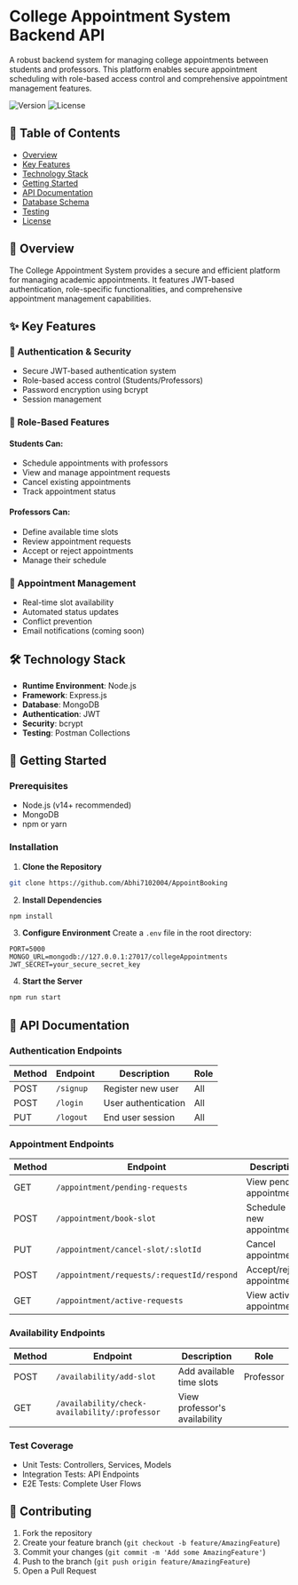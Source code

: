 # College Appointment System Backend API

A robust backend system for managing college appointments between students and professors. This platform enables secure appointment scheduling with role-based access control and comprehensive appointment management features.

![Version](https://img.shields.io/badge/version-1.0.0-blue.svg)
![License](https://img.shields.io/badge/license-MIT-green.svg)

## 📑 Table of Contents

- [Overview](#overview)
- [Key Features](#key-features)
- [Technology Stack](#technology-stack)
- [Getting Started](#getting-started)
- [API Documentation](#api-documentation)
- [Database Schema](#database-schema)
- [Testing](#testing)
- [License](#license)

## 🎯 Overview

The College Appointment System provides a secure and efficient platform for managing academic appointments. It features JWT-based authentication, role-specific functionalities, and comprehensive appointment management capabilities.

## ✨ Key Features

### 🔐 Authentication & Security
- Secure JWT-based authentication system
- Role-based access control (Students/Professors)
- Password encryption using bcrypt
- Session management

### 👥 Role-Based Features

#### Students Can:
- Schedule appointments with professors
- View and manage appointment requests
- Cancel existing appointments
- Track appointment status

#### Professors Can:
- Define available time slots
- Review appointment requests
- Accept or reject appointments
- Manage their schedule

### 📅 Appointment Management
- Real-time slot availability
- Automated status updates
- Conflict prevention
- Email notifications (coming soon)

## 🛠 Technology Stack

- **Runtime Environment**: Node.js
- **Framework**: Express.js
- **Database**: MongoDB
- **Authentication**: JWT
- **Security**: bcrypt
- **Testing**: Postman Collections

## 🚀 Getting Started

### Prerequisites
- Node.js (v14+ recommended)
- MongoDB
- npm or yarn

### Installation

1. **Clone the Repository**
```bash
git clone https://github.com/Abhi7102004/AppointBooking
```

2. **Install Dependencies**
```bash
npm install
```

3. **Configure Environment**
Create a `.env` file in the root directory:
```env
PORT=5000
MONGO_URL=mongodb://127.0.0.1:27017/collegeAppointments
JWT_SECRET=your_secure_secret_key
```

4. **Start the Server**
```bash
npm run start
```

## 🔄 API Documentation

### Authentication Endpoints

| Method | Endpoint | Description | Role |
|--------|----------|-------------|------|
| POST | `/signup` | Register new user | All |
| POST | `/login` | User authentication | All |
| PUT | `/logout` | End user session | All |

### Appointment Endpoints

| Method | Endpoint | Description | Role |
|--------|----------|-------------|------|
| GET | `/appointment/pending-requests` | View pending appointments | Professor |
| POST | `/appointment/book-slot` | Schedule new appointment | Student |
| PUT | `/appointment/cancel-slot/:slotId` | Cancel appointment | Student |
| POST | `/appointment/requests/:requestId/respond` | Accept/reject appointments | Professor |
| GET | `/appointment/active-requests` | View active appointments | All |

### Availability Endpoints

| Method | Endpoint | Description | Role |
|--------|----------|-------------|------|
| POST | `/availability/add-slot` | Add available time slots | Professor |
| GET | `/availability/check-availability/:professor` | View professor's availability


### Test Coverage
- Unit Tests: Controllers, Services, Models
- Integration Tests: API Endpoints
- E2E Tests: Complete User Flows


## 🤝 Contributing
1. Fork the repository
2. Create your feature branch (`git checkout -b feature/AmazingFeature`)
3. Commit your changes (`git commit -m 'Add some AmazingFeature'`)
4. Push to the branch (`git push origin feature/AmazingFeature`)
5. Open a Pull Request